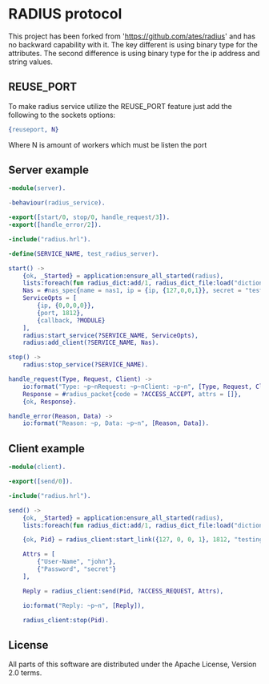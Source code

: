 RADIUS protocol
===============

This project has been forked from 'https://github.com/ates/radius' and has no backward capability with it. The key different is using binary type for the attributes. The second difference is using binary type for the ip address and string values.

REUSE_PORT
----------

To make radius service utilize the REUSE_PORT feature just add the following to the sockets options:

```erlang
{reuseport, N}
```

Where N is amount of workers which must be listen the port

Server example
--------------

```erlang
-module(server).

-behaviour(radius_service).

-export([start/0, stop/0, handle_request/3]).
-export([handle_error/2]).

-include("radius.hrl").

-define(SERVICE_NAME, test_radius_server).

start() ->
    {ok, _Started} = application:ensure_all_started(radius),
    lists:foreach(fun radius_dict:add/1, radius_dict_file:load("dictionary")),
    Nas = #nas_spec{name = nas1, ip = {ip, {127,0,0,1}}, secret = "testing123"},
    ServiceOpts = [
        {ip, {0,0,0,0}},
        {port, 1812},
        {callback, ?MODULE}
    ],
    radius:start_service(?SERVICE_NAME, ServiceOpts),
    radius:add_client(?SERVICE_NAME, Nas).

stop() ->
    radius:stop_service(?SERVICE_NAME).

handle_request(Type, Request, Client) ->
    io:format("Type: ~p~nRequest: ~p~nClient: ~p~n", [Type, Request, Client]),
    Response = #radius_packet{code = ?ACCESS_ACCEPT, attrs = []},
    {ok, Response}.

handle_error(Reason, Data) ->
    io:format("Reason: ~p, Data: ~p~n", [Reason, Data]).
```

Client example
--------------

```erlang
-module(client).

-export([send/0]).

-include("radius.hrl").

send() ->
    {ok, _Started} = application:ensure_all_started(radius),
    lists:foreach(fun radius_dict:add/1, radius_dict_file:load("dictionary")),

    {ok, Pid} = radius_client:start_link({127, 0, 0, 1}, 1812, "testing123"),

    Attrs = [
        {"User-Name", "john"},
        {"Password", "secret"}
    ],

    Reply = radius_client:send(Pid, ?ACCESS_REQUEST, Attrs),

    io:format("Reply: ~p~n", [Reply]),

    radius_client:stop(Pid).
```

License
-------

All parts of this software are distributed under the Apache License, Version 2.0 terms.
